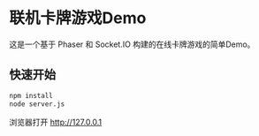 # 联机卡牌游戏Demo

这是一个基于 Phaser 和 Socket.IO 构建的在线卡牌游戏的简单Demo。

## 快速开始

```bash
npm install
node server.js
```
浏览器打开 http://127.0.0.1